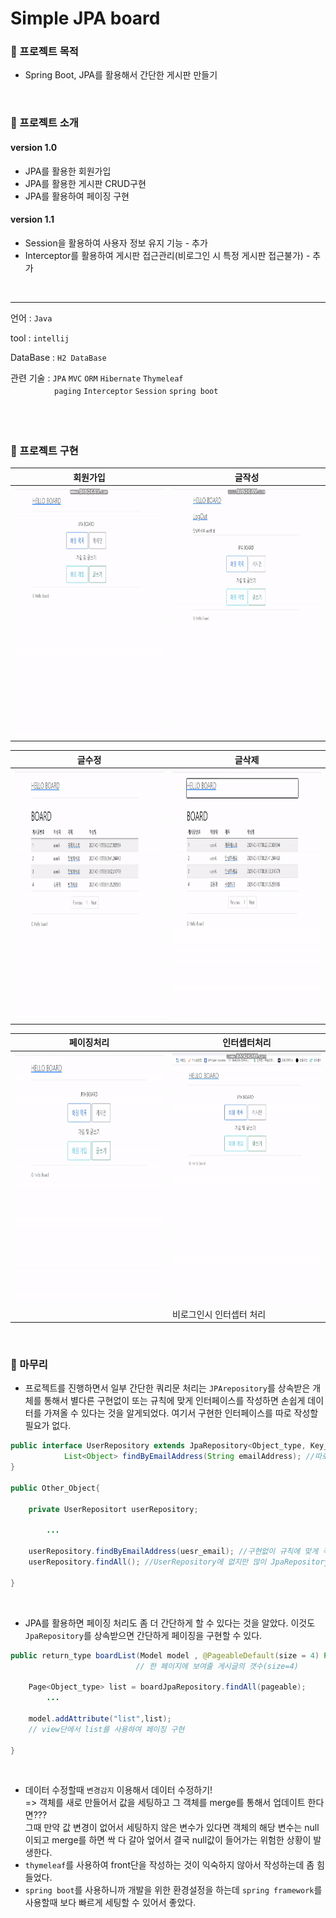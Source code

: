 # Simple JPA board
### 🔘 프로젝트 목적
- Spring Boot, JPA를 활용해서 간단한 게시판 만들기

</br>

### 🔘 프로젝트 소개
#### version 1.0
- JPA를 활용한 회원가입
- JPA를 활용한 게시판 CRUD구현
- JPA를 활용하여 페이징 구현
#### version 1.1
- Session을 활용하여 사용자 정보 유지 기능 - 추가
- Interceptor를 활용하여 게시판 접근관리(비로그인 시 특정 게시판 접근불가) - 추가

</br>

___
언어 : `Java`

tool : `intellij`

DataBase : `H2 DataBase`

관련 기술 : `JPA`  `MVC`  `ORM`  `Hibernate`  `Thymeleaf` </br>
　　　　　`paging`  `Interceptor`  `Session`  `spring boot` </br>
　　　　　

</br>

### 🔘 프로젝트 구현

|회원가입|글작성|
|---|---|
|<img src="https://github.com/dongy094/SimpleJpaStudy/blob/main/file1/signup.gif?raw=true" width="450" height="400">|<img src="https://github.com/dongy094/SimpleJpaStudy/blob/main/file1/writeboard.gif?raw=true" width="450" height="400">|

|글수정|글삭제|
|---|---|
|<img src="https://github.com/dongy094/SimpleJpaStudy/blob/main/file1/update_board.gif?raw=true" width="450" height="400">|<img src="https://github.com/dongy094/SimpleJpaStudy/blob/main/file1/delete_board.gif?raw=true" width="450" height="400">|

|페이징처리|인터셉터처리|
|---|---|
|<img src="https://github.com/dongy094/SimpleJpaStudy/blob/main/file1/paging.gif?raw=true" width="450" height="400">|<img src="https://github.com/dongy094/SimpleJpaStudy/blob/main/file2/interceptor.gif?raw=true" width="450" height="400">|
||비로그인시 인터셉터 처리|



</br>

### 🔘 마무리
- 프로젝트를 진행하면서 일부 간단한 쿼리문 처리는 `JPArepository`를 상속받은 개체를 통해서 별다른 구현없이 또는 규칙에 맞게 인터페이스를 작성하면 손쉽게 데이터를 가져올 수 있다는 것을 알게되었다.
여기서 구현한 인터페이스를 따로 작성할 필요가 없다.
```java
public interface UserRepository extends JpaRepository<Object_type, Key_type>{
            List<Object> findByEmailAddress(String emailAddress); //따로 구현 필요X
}

public Other_Object{

    private UserRepositort userRepository;

        ...
        
    userRepository.findByEmailAddress(uesr_email); //구현없이 규칙에 맞게 작성하면 된다.
    userRepository.findAll(); //UserRepository에 없지만 많이 JpaRepository상속받아 가져다 쓸 수 있다.

}

```

</br>

- JPA를 활용하면 페이징 처리도 좀 더 간단하게 할 수 있다는 것을 알았다. 이것도 `JpaRepository`를 상속받으면 간단하게 페이징을 구현할 수 있다. 
```java
public return_type boardList(Model model , @PageableDefault(size = 4) Pageable pageable){ 
                            // 한 페이지에 보여줄 게시글의 갯수(size=4)   

    Page<Object_type> list = boardJpaRepository.findAll(pageable);
        ...

    model.addAttribute("list",list);
    // view단에서 list를 사용하여 페이징 구현

}

```

</br>

- 데이터 수정할때 `변경감지` 이용해서 데이터 수정하기! </br>
  => 객체를 새로 만들어서 값을 세팅하고 그 객체를 merge를 통해서 업데이트 한다면??? </br>
그때 만약 값 변경이 없어서 세팅하지 않은 변수가 있다면 객체의 해당 변수는 null이되고 merge를 하면 싹 다 갈아 엎어서 결국 null값이 들어가는 위험한 상황이 발생한다.
- `thymeleaf`를 사용하여 front단을 작성하는 것이 익숙하지 않아서 작성하는데 좀 힘들었다.
- `spring boot`를 사용하니까 개발을 위한 환경설정을 하는데 `spring framework`를 사용할때 보다 빠르게 세팅할 수 있어서 좋았다.

